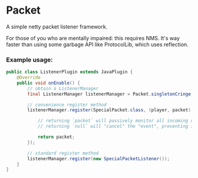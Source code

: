 # Packet

A simple netty packet listener framework.

For those of you who are mentally impaired: this requires NMS. It's way faster than using some garbage API like ProtocolLib, which uses reflection.

### Example usage:

```java
public class ListenerPlugin extends JavaPlugin {
	@Override
	public void onEnable() {
		// obtain a ListenerManager
		final ListenerManager listenerManager = Packet.singletonCringe().listenerManager;

		// convenience register method
		listenerManager.register(SpecialPacket.class, (player, packet) -> {

			// returning `packet` will passively monitor all incoming or outgoing SpecialPackets
			// returning `null` will "cancel" the "event", preventing it from going to the server or client as this listener takes priority over the server's packet handler

			return packet;
		});

		// standard register method
		listenerManager.register(new SpecialPacketListener());
	}
}
```